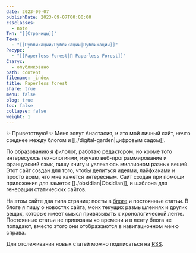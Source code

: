 ```yaml
---
date: 2023-09-07
publishDate: 2023-09-07T00:00:00
cssclasses:
  - note
Тип: "[[Страницы]]"
Тема:
  - "[[Публикации/Публикации|Публикации]]"
Ресурс:
  - "[[Paperless Forest|🌱 Paperless Forest]]"
Статус:
  - опубликовано
path: content
filename: _index
title: Paperless forest
share: true
menu: false
blog: true
toc: false
collapse: false
weight: 1
---
```


✨ Приветствую! ✨ Меня зовут Анастасия, и это мой личный сайт, нечто среднее между блогом и [[./digital-garden|цифровым садом]]. 

По образованию я филолог, работаю редактором, но кроме того интересуюсь технологиями, изучаю веб-программирование и французский язык, пишу книгу и увлекаюсь миллионом разных вещей. Этот сайт создан для того, чтобы делиться идеями, лайфхаками и просто всем, что мне кажется интересным. Сайт создан при помощи приложения для заметок [[./obsidian|Obsidian]], и шаблона для генерации статических сайтов.

На этом сайте два типа страниц: посты в [блоге](https://paperless-forest.ru/blog/) и постоянные статьи. В блоге я пишу о новостях сайта, моих текущих размышлениях и других вещах, которые имеет смысл привязывать к хронологической ленте. Постоянные статьи не привязаны ко времени и в ленту блога не попадают, вместо этого они отображаются в навигационном меню справа.

Для отслеживания новых статей можно подписаться на [RSS](https://paperless-forest.ru/index.xml).


